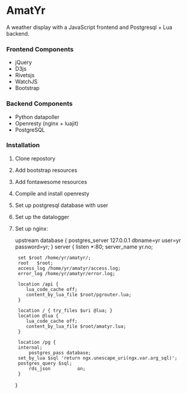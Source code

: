 # AmatYr

A weather display with a JavaScript frontend and Postgresql + Lua backend.

### Frontend Components

-    jQuery
-    D3js
-    Rivetsjs
-    WatchJS
-    Bootstrap

### Backend Components

-   Python datapoller
-   Openresty (nginx + luajit)
-   PostgreSQL


### Installation

1. Clone repostory
1. Add bootstrap resources
1. Add fontawesome resources
1. Compile and install openresty
1. Set up postgresql database with user
1. Set up the datalogger
1. Set up nginx:

    
    upstream database {
        postgres_server 127.0.0.1 dbname=yr user=yr password=yr;
    }
    server {
        listen	*:80;
        server_name  yr.no;

        set $root /home/yr/amatyr/;
        root   $root;
        access_log /home/yr/amatyr/access.log;
        error_log /home/yr/amatyr/error.log;

        location /api {
           lua_code_cache off;
           content_by_lua_file $root/pgrouter.lua;
        }

        location / { try_files $uri @lua; }
        location @lua {
           lua_code_cache off;
           content_by_lua_file $root/amatyr.lua;
        }

        location /pg {
        internal;
            postgres_pass database;
        set_by_lua $sql 'return ngx.unescape_uri(ngx.var.arg_sql)';
        postgres_query $sql;
            rds_json          on;
        }
    }
